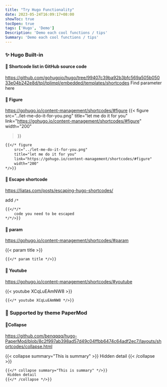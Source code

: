 ```yaml
---
title: "Try Hugo Functionality"
date: 2023-05-24T16:09:17+08:00
showToc: true
tocOpen: true
tags: ['Hugo', 'Demo']
Description: 'Demo each cool functions / tips'
Summary: 'Demo each cool functions / tips'
---
```



### ✨ Hugo Built-in 

#### 🔰 Shortcode list in GitHub source code 
https://github.com/gohugoio/hugo/tree/99407c39ba92b3bfc569a505b05033e04b242e8d/tpl/tplimpl/embedded/templates/shortcodes
Find parameter here


#### 🔰 Figure 
https://gohugo.io/content-management/shortcodes/#figure
{{< figure 
    src="../let-me-do-it-for-you.png" 
    title="let me do it for you"
    link="https://gohugo.io/content-management/shortcodes/#figure"
    width="200"
>}}

```md
{{</* figure 
    src="../let-me-do-it-for-you.png" 
    title="let me do it for you"
    link="https://gohugo.io/content-management/shortcodes/#figure"
    width="200"
*/>}}
```


#### 🔰 Escape shortcode
https://liatas.com/posts/escaping-hugo-shortcodes/

add `/*`
```md
{{</*/*
    code you need to be escaped
*/*/>}}
```


#### 🔰 param
https://gohugo.io/content-management/shortcodes/#param

{{< param title >}}
```md
{{</* param title */>}}
```

#### 🔰 Youtube
https://gohugo.io/content-management/shortcodes/#youtube

{{< youtube XCqLuEAmNW8 >}}
```md
{{</* youtube XCqLuEAmNW8 */>}}
```


### 🎁 Supported by theme PaperMod 

#### 🔰Collapse
https://github.com/benqqqq/hugo-PaperMod/blob/8c2f997ab398ad57d49c04ffbb6474c64adf2ec7/layouts/shortcodes/collapse.html

{{< collapse summary="This is summary" >}}
 Hidden detail 
{{< /collapse >}}

```md
{{</* collapse summary="This is summary" */>}}
 Hidden detail 
{{</* /collapse */>}}
```